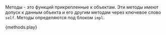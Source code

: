 Методы - это функций прикрепленные к объектам. Эти методы имеют допуск к данным объекта и 
его другим методам через ключевое слово `self`. Методы определяются под блоком `impl`.

{methods.play}
